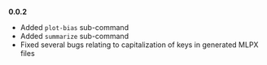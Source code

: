 **0.0.2**
* Added `plot-bias` sub-command
* Added `summarize` sub-command
* Fixed several bugs relating to capitalization of keys in generated MLPX files


